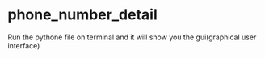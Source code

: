 # phone_number_detail
 
Run the pythone file on terminal and it will show you the gui(graphical user interface)